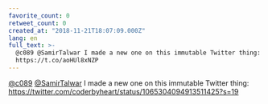 ```yaml
---
favorite_count: 0
retweet_count: 0
created_at: "2018-11-21T18:07:09.000Z"
lang: en
full_text: >-
  @c089 @SamirTalwar I made a new one on this immutable Twitter thing:
  https://t.co/aoHUl8xNZP
---
```


[@c089](https://twitter.com/c089)
[@SamirTalwar](https://twitter.com/SamirTalwar) I made a new one on this
immutable Twitter thing:
<https://twitter.com/coderbyheart/status/1065304094913511425?s=19>
